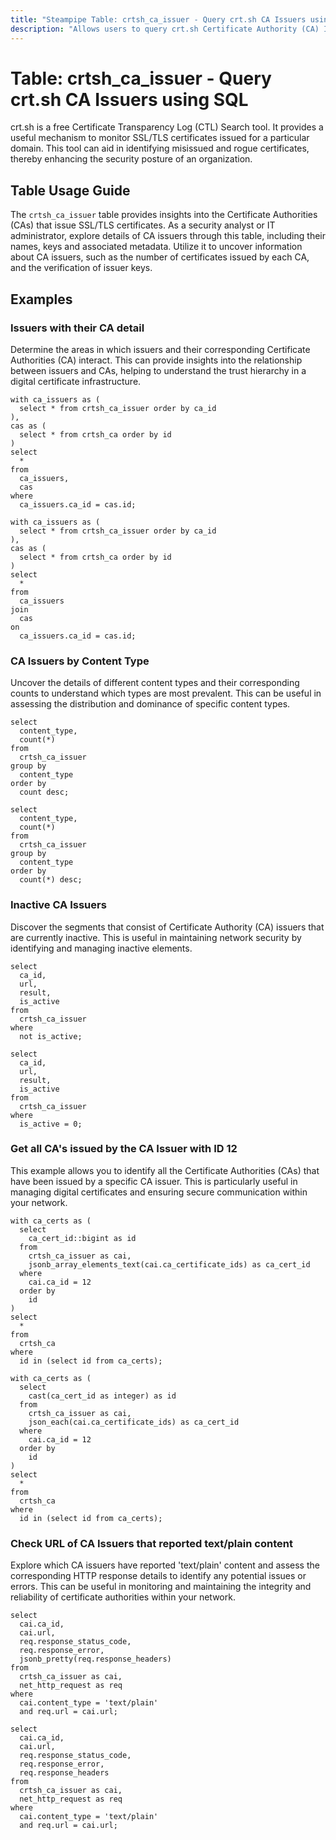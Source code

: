 ```yaml
---
title: "Steampipe Table: crtsh_ca_issuer - Query crt.sh CA Issuers using SQL"
description: "Allows users to query crt.sh Certificate Authority (CA) Issuers, providing insights into the entities that issue SSL/TLS certificates."
---
```


# Table: crtsh_ca_issuer - Query crt.sh CA Issuers using SQL

crt.sh is a free Certificate Transparency Log (CTL) Search tool. It provides a useful mechanism to monitor SSL/TLS certificates issued for a particular domain. This tool can aid in identifying misissued and rogue certificates, thereby enhancing the security posture of an organization.

## Table Usage Guide

The `crtsh_ca_issuer` table provides insights into the Certificate Authorities (CAs) that issue SSL/TLS certificates. As a security analyst or IT administrator, explore details of CA issuers through this table, including their names, keys and associated metadata. Utilize it to uncover information about CA issuers, such as the number of certificates issued by each CA, and the verification of issuer keys.

## Examples

### Issuers with their CA detail
Determine the areas in which issuers and their corresponding Certificate Authorities (CA) interact. This can provide insights into the relationship between issuers and CAs, helping to understand the trust hierarchy in a digital certificate infrastructure.

```sql+postgres
with ca_issuers as (
  select * from crtsh_ca_issuer order by ca_id
),
cas as (
  select * from crtsh_ca order by id
)
select
  *
from
  ca_issuers,
  cas
where
  ca_issuers.ca_id = cas.id;
```

```sql+sqlite
with ca_issuers as (
  select * from crtsh_ca_issuer order by ca_id
),
cas as (
  select * from crtsh_ca order by id
)
select
  *
from
  ca_issuers
join
  cas
on
  ca_issuers.ca_id = cas.id;
```

### CA Issuers by Content Type
Uncover the details of different content types and their corresponding counts to understand which types are most prevalent. This can be useful in assessing the distribution and dominance of specific content types.

```sql+postgres
select
  content_type,
  count(*)
from
  crtsh_ca_issuer
group by
  content_type
order by
  count desc;
```

```sql+sqlite
select
  content_type,
  count(*)
from
  crtsh_ca_issuer
group by
  content_type
order by
  count(*) desc;
```

### Inactive CA Issuers
Discover the segments that consist of Certificate Authority (CA) issuers that are currently inactive. This is useful in maintaining network security by identifying and managing inactive elements.

```sql+postgres
select
  ca_id,
  url,
  result,
  is_active
from
  crtsh_ca_issuer
where
  not is_active;
```

```sql+sqlite
select
  ca_id,
  url,
  result,
  is_active
from
  crtsh_ca_issuer
where
  is_active = 0;
```

### Get all CA's issued by the CA Issuer with ID 12
This example allows you to identify all the Certificate Authorities (CAs) that have been issued by a specific CA issuer. This is particularly useful in managing digital certificates and ensuring secure communication within your network.

```sql+postgres
with ca_certs as (
  select
    ca_cert_id::bigint as id
  from
    crtsh_ca_issuer as cai,
    jsonb_array_elements_text(cai.ca_certificate_ids) as ca_cert_id
  where
    cai.ca_id = 12
  order by
    id
)
select
  *
from
  crtsh_ca
where
  id in (select id from ca_certs);
```

```sql+sqlite
with ca_certs as (
  select
    cast(ca_cert_id as integer) as id
  from
    crtsh_ca_issuer as cai,
    json_each(cai.ca_certificate_ids) as ca_cert_id
  where
    cai.ca_id = 12
  order by
    id
)
select
  *
from
  crtsh_ca
where
  id in (select id from ca_certs);
```

### Check URL of CA Issuers that reported text/plain content
Explore which CA issuers have reported 'text/plain' content and assess the corresponding HTTP response details to identify any potential issues or errors. This can be useful in monitoring and maintaining the integrity and reliability of certificate authorities within your network.

```sql+postgres
select
  cai.ca_id,
  cai.url,
  req.response_status_code,
  req.response_error,
  jsonb_pretty(req.response_headers)
from
  crtsh_ca_issuer as cai,
  net_http_request as req
where
  cai.content_type = 'text/plain'
  and req.url = cai.url;
```

```sql+sqlite
select
  cai.ca_id,
  cai.url,
  req.response_status_code,
  req.response_error,
  req.response_headers
from
  crtsh_ca_issuer as cai,
  net_http_request as req
where
  cai.content_type = 'text/plain'
  and req.url = cai.url;
```